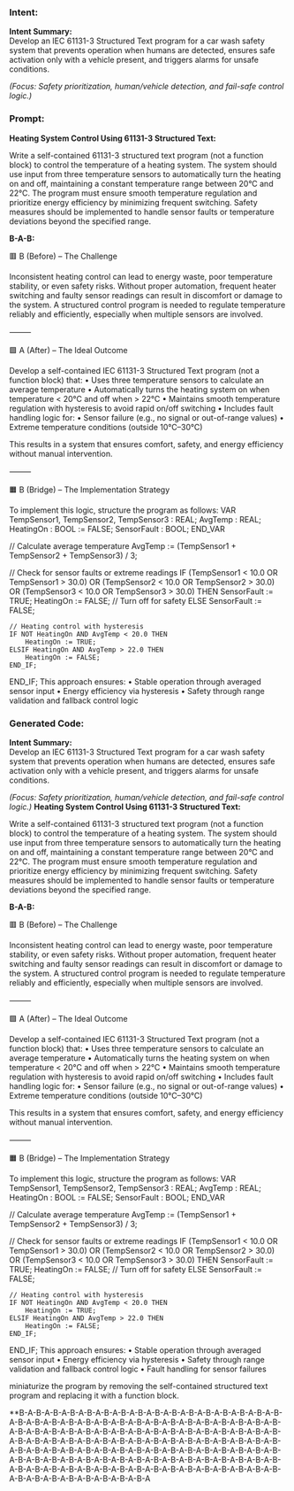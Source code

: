 ### Intent:
**Intent Summary:**  
Develop an IEC 61131-3 Structured Text program for a car wash safety system that prevents operation when humans are detected, ensures safe activation only with a vehicle present, and triggers alarms for unsafe conditions.  

*(Focus: Safety prioritization, human/vehicle detection, and fail-safe control logic.)*

### Prompt:
**Heating System Control Using 61131-3 Structured Text:**

Write a self-contained 61131-3 structured text program (not a function block) to control the temperature of a heating system. The system should use input from three temperature sensors to automatically turn the heating on and off, maintaining a constant temperature range between 20°C and 22°C. The program must ensure smooth temperature regulation and prioritize energy efficiency by minimizing frequent switching. Safety measures should be implemented to handle sensor faults or temperature deviations beyond the specified range.

**B-A-B:**

🟥 B (Before) – The Challenge

Inconsistent heating control can lead to energy waste, poor temperature stability, or even safety risks. Without proper automation, frequent heater switching and faulty sensor readings can result in discomfort or damage to the system. A structured control program is needed to regulate temperature reliably and efficiently, especially when multiple sensors are involved.

⸻

🟩 A (After) – The Ideal Outcome

Develop a self-contained IEC 61131-3 Structured Text program (not a function block) that:
	•	Uses three temperature sensors to calculate an average temperature
	•	Automatically turns the heating system on when temperature < 20°C and off when > 22°C
	•	Maintains smooth temperature regulation with hysteresis to avoid rapid on/off switching
	•	Includes fault handling logic for:
	•	Sensor failure (e.g., no signal or out-of-range values)
	•	Extreme temperature conditions (outside 10°C–30°C)

This results in a system that ensures comfort, safety, and energy efficiency without manual intervention.

⸻

🟧 B (Bridge) – The Implementation Strategy

To implement this logic, structure the program as follows:
VAR
    TempSensor1, TempSensor2, TempSensor3 : REAL;
    AvgTemp : REAL;
    HeatingOn : BOOL := FALSE;
    SensorFault : BOOL;
END_VAR

// Calculate average temperature
AvgTemp := (TempSensor1 + TempSensor2 + TempSensor3) / 3;

// Check for sensor faults or extreme readings
IF (TempSensor1 < 10.0 OR TempSensor1 > 30.0) OR
   (TempSensor2 < 10.0 OR TempSensor2 > 30.0) OR
   (TempSensor3 < 10.0 OR TempSensor3 > 30.0) THEN
    SensorFault := TRUE;
    HeatingOn := FALSE; // Turn off for safety
ELSE
    SensorFault := FALSE;

    // Heating control with hysteresis
    IF NOT HeatingOn AND AvgTemp < 20.0 THEN
        HeatingOn := TRUE;
    ELSIF HeatingOn AND AvgTemp > 22.0 THEN
        HeatingOn := FALSE;
    END_IF;
END_IF;
This approach ensures:
	•	Stable operation through averaged sensor input
	•	Energy efficiency via hysteresis
	•	Safety through range validation and fallback control logic

### Generated Code:
**Intent Summary:**  
Develop an IEC 61131-3 Structured Text program for a car wash safety system that prevents operation when humans are detected, ensures safe activation only with a vehicle present, and triggers alarms for unsafe conditions.  

*(Focus: Safety prioritization, human/vehicle detection, and fail-safe control logic.)*
**Heating System Control Using 61131-3 Structured Text:**

Write a self-contained 61131-3 structured text program (not a function block) to control the temperature of a heating system. The system should use input from three temperature sensors to automatically turn the heating on and off, maintaining a constant temperature range between 20°C and 22°C. The program must ensure smooth temperature regulation and prioritize energy efficiency by minimizing frequent switching. Safety measures should be implemented to handle sensor faults or temperature deviations beyond the specified range.

**B-A-B:**

🟥 B (Before) – The Challenge

Inconsistent heating control can lead to energy waste, poor temperature stability, or even safety risks. Without proper automation, frequent heater switching and faulty sensor readings can result in discomfort or damage to the system. A structured control program is needed to regulate temperature reliably and efficiently, especially when multiple sensors are involved.

⸻

🟩 A (After) – The Ideal Outcome

Develop a self-contained IEC 61131-3 Structured Text program (not a function block) that:
	•	Uses three temperature sensors to calculate an average temperature
	•	Automatically turns the heating system on when temperature < 20°C and off when > 22°C
	•	Maintains smooth temperature regulation with hysteresis to avoid rapid on/off switching
	•	Includes fault handling logic for:
	•	Sensor failure (e.g., no signal or out-of-range values)
	•	Extreme temperature conditions (outside 10°C–30°C)

This results in a system that ensures comfort, safety, and energy efficiency without manual intervention.

⸻

🟧 B (Bridge) – The Implementation Strategy

To implement this logic, structure the program as follows:
VAR
    TempSensor1, TempSensor2, TempSensor3 : REAL;
    AvgTemp : REAL;
    HeatingOn : BOOL := FALSE;
    SensorFault : BOOL;
END_VAR

// Calculate average temperature
AvgTemp := (TempSensor1 + TempSensor2 + TempSensor3) / 3;

// Check for sensor faults or extreme readings
IF (TempSensor1 < 10.0 OR TempSensor1 > 30.0) OR
   (TempSensor2 < 10.0 OR TempSensor2 > 30.0) OR
   (TempSensor3 < 10.0 OR TempSensor3 > 30.0) THEN
    SensorFault := TRUE;
    HeatingOn := FALSE; // Turn off for safety
ELSE
    SensorFault := FALSE;

    // Heating control with hysteresis
    IF NOT HeatingOn AND AvgTemp < 20.0 THEN
        HeatingOn := TRUE;
    ELSIF HeatingOn AND AvgTemp > 22.0 THEN
        HeatingOn := FALSE;
    END_IF;
END_IF;
This approach ensures:
	•	Stable operation through averaged sensor input
	•	Energy efficiency via hysteresis
	•	Safety through range validation and fallback control logic
	•	Fault handling for sensor failures

 miniaturize the program by removing the self-contained structured text program and replacing it with a function block.

**B-A-B-A-B-A-B-A-B-A-B-A-B-A-B-A-B-A-B-A-B-A-B-A-B-A-B-A-B-A-B-A-B-A-B-A-B-A-B-A-B-A-B-A-B-A-B-A-B-A-B-A-B-A-B-A-B-A-B-A-B-A-B-A-B-A-B-A-B-A-B-A-B-A-B-A-B-A-B-A-B-A-B-A-B-A-B-A-B-A-B-A-B-A-B-A-B-A-B-A-B-A-B-A-B-A-B-A-B-A-B-A-B-A-B-A-B-A-B-A-B-A-B-A-B-A-B-A-B-A-B-A-B-A-B-A-B-A-B-A-B-A-B-A-B-A-B-A-B-A-B-A-B-A-B-A-B-A-B-A-B-A-B-A-B-A-B-A-B-A-B-A-B-A-B-A-B-A-B-A-B-A-B-A-B-A-B-A-B-A-B-A-B-A-B-A-B-A-B-A-B-A-B-A-B-A-B-A-B-A-B-A-B-A-B-A-B-A-B-A-B-A-B-A-B-A-B-A-B-A-B-A-B-A-B-A-B-A-B-A
